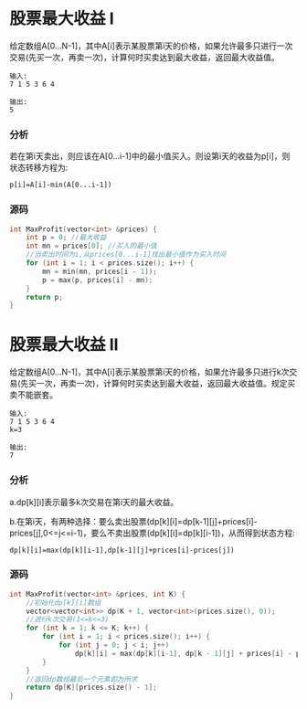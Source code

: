 # 股票最大收益 I


给定数组A[0...N-1]，其中A[i]表示某股票第i天的价格，如果允许最多只进行一次交易(先买一次，再卖一次)，计算何时买卖达到最大收益，返回最大收益值。

```
输入:
7 1 5 3 6 4
```

```
输出:
5
```

### 分析

若在第i天卖出，则应该在A[0...i-1]中的最小值买入。则设第i天的收益为p[i]，则状态转移方程为:

```
p[i]=A[i]-min(A[0...i-1])
```

### 源码

```cpp
int MaxProfit(vector<int> &prices) {
    int p = 0; //最大收益
    int mn = prices[0]; //买入的最小值
    //当卖出时间为i,从prices[0...i-1]找出最小值作为买入时间
    for (int i = 1; i < prices.size(); i++) {
        mn = min(mn, prices[i - 1]);
        p = max(p, prices[i] - mn);
    }
    return p;
}
```

# 股票最大收益 II


给定数组A[0...N-1]，其中A[i]表示某股票第i天的价格，如果允许最多只进行k次交易(先买一次，再卖一次)，计算何时买卖达到最大收益，返回最大收益值。规定买卖不能嵌套。

```
输入:
7 1 5 3 6 4
k=3
```

```
输出:
7
```

### 分析

a.dp[k][i]表示最多k次交易在第i天的最大收益。

b.在第i天，有两种选择：要么卖出股票(dp[k][i]=dp[k-1][j]+prices[i]-prices[j],0<=j<=i-1)，要么不卖出股票(dp[k][i]=dp[k][i-1])，从而得到状态方程:

```
dp[k][i]=max(dp[k][i-1],dp[k-1][j]+prices[i]-prices[j])
```

### 源码

```cpp
int MaxProfit(vector<int> &prices, int K) {
    //初始化dp[k][i]数组
    vector<vector<int>> dp(K + 1, vector<int>(prices.size(), 0));
    //进行k次交易(1<=k<=3)
    for (int k = 1; k <= K; k++) {
        for (int i = 1; i < prices.size(); i++) {
            for (int j = 0; j < i; j++)
                dp[k][i] = max(dp[k][i-1], dp[k - 1][j] + prices[i] - prices[j]);
        }
    }
    //返回dp数组最后一个元素即为所求
    return dp[K][prices.size() - 1];
}
```
